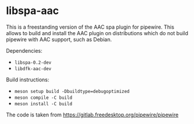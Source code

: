 # libspa-aac

This is a freestanding version of the AAC spa plugin for pipewire. This allows to build and install the AAC plugin on
distributions which do not build pipewire with AAC support, such as Debian.

Dependencies:

- `libspa-0.2-dev`
- `libdfk-aac-dev`

Build instructions:

- `meson setup build -Dbuildtype=debugoptimized`
- `meson compile -C build`
- `meson install -C build`

The code is taken from https://gitlab.freedesktop.org/pipewire/pipewire
